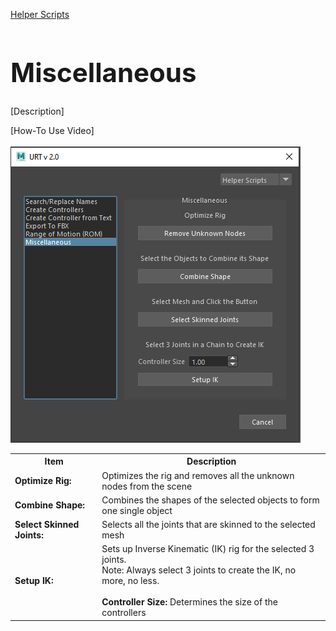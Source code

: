 [Helper Scripts](helperScripts.md)

<h1 style="font-size:3em">Miscellaneous</h1>

[Description] <br/>

[How-To Use Video] <br/>
<br/>
![Miscellaneous](./images/UI/Misc.png)
<br/>

<table>
  <tr>
    <th>Item</th>
    <th>Description</th>
  </tr>
  <tr>
    <td><b>Optimize Rig:</b></td>
    <td>Optimizes the rig and removes all the unknown nodes from the scene</td>
  </tr>
  <tr>
    <td><b>Combine Shape:<b></td>
    <td>Combines the shapes of the selected objects to form one single object</td>
  </tr>
  <tr>
    <td><b>Select Skinned Joints:<b></td>
    <td>Selects all the joints that are skinned to the selected mesh</td>
  </tr>
  <tr>
    <td><b>Setup IK:<b></td>
    <td>Sets up Inverse Kinematic (IK) rig for the selected 3 joints.<br/>
        Note: Always select 3 joints to create the IK, no more, no less.<br/><br/>
        <b>Controller Size:</b> Determines the size of the controllers
    </td>
  </tr>
</table>
